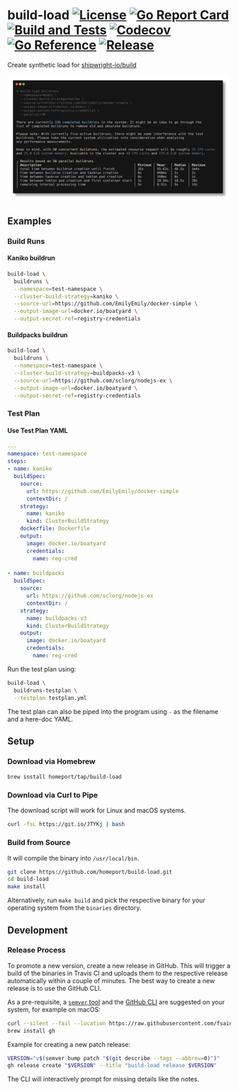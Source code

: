 # build-load [![License](https://img.shields.io/github/license/homeport/build-load.svg)](https://github.com/homeport/build-load/blob/main/LICENSE) [![Go Report Card](https://goreportcard.com/badge/github.com/homeport/build-load)](https://goreportcard.com/report/github.com/homeport/build-load) [![Build and Tests](https://github.com/homeport/build-load/workflows/Build%20and%20Tests/badge.svg)](https://github.com/homeport/build-load/actions?query=workflow%3A%22Build+and+Tests%22) [![Codecov](https://img.shields.io/codecov/c/github/homeport/build-load/main.svg)](https://codecov.io/gh/homeport/build-load) [![Go Reference](https://pkg.go.dev/badge/github.com/homeport/build-load.svg)](https://pkg.go.dev/github.com/homeport/build-load) [![Release](https://img.shields.io/github/release/homeport/build-load.svg)](https://github.com/homeport/build-load/releases/latest)

Create synthetic load for [shipwright-io/build](https://github.com/shipwright-io/build)

![build-load](.docs/example-output.png?raw=true "build-load example output")

## Examples

### Build Runs

#### Kaniko buildrun

```sh
build-load \
  buildruns \
  --namespace=test-namespace \
  --cluster-build-strategy=kaniko \
  --source-url=https://github.com/EmilyEmily/docker-simple \
  --output-image-url=docker.io/boatyard \
  --output-secret-ref=registry-credentials
```

#### Buildpacks buildrun

```sh
build-load \
  buildruns \
  --namespace=test-namespace \
  --cluster-build-strategy=buildpacks-v3 \
  --source-url=https://github.com/sclorg/nodejs-ex \
  --output-image-url=docker.io/boatyard \
  --output-secret-ref=registry-credentials
```

### Test Plan

#### Use Test Plan YAML

```yaml
---
namespace: test-namespace
steps:
- name: kaniko
  buildSpec:
    source:
      url: https://github.com/EmilyEmily/docker-simple
      contextDir: /
    strategy:
      name: kaniko
      kind: ClusterBuildStrategy
    dockerfile: Dockerfile
    output:
      image: docker.io/boatyard
      credentials:
        name: reg-cred

- name: buildpacks
  buildSpec:
    source:
      url: https://github.com/sclorg/nodejs-ex
      contextDir: /
    strategy:
      name: buildpacks-v3
      kind: ClusterBuildStrategy
    output:
      image: docker.io/boatyard
      credentials:
        name: reg-cred
```

Run the test plan using:

```sh
build-load \
  buildruns-testplan \
  --testplan testplan.yml
```

The test plan can also be piped into the program using `-` as the filename and a here-doc YAML.

## Setup

### Download via Homebrew

```sh
brew install homeport/tap/build-load
```

### Download via Curl to Pipe

The download script will work for Linux and macOS systems.

```sh
curl -fsL https://git.io/JTYKj | bash
```

### Build from Source

It will compile the binary into `/usr/local/bin`.

```sh
git clone https://github.com/homeport/build-load.git
cd build-load
make install
```

Alternatively, run `make build` and pick the respective binary for your operating system from the `binaries` directory.

## Development

### Release Process

To promote a new version, create a new release in GitHub. This will trigger a build of the binaries in Travis CI and uploads them to the respective release automatically within a couple of minutes. The best way to create a new release is to use the GitHub CLI.

As a pre-requisite, a [`semver` tool](https://github.com/fsaintjacques/semver-tool) and the [GitHub CLI](https://github.com/cli/cli) are suggested on your system, for example on macOS:

```sh
curl --silent --fail --location https://raw.githubusercontent.com/fsaintjacques/semver-tool/master/src/semver --output /usr/local/bin/semver && chmod a+rx /usr/local/bin/semver
brew install gh
```

Example for creating a new patch release:

```sh
VERSION="v$(semver bump patch "$(git describe --tags --abbrev=0)")"
gh release create "$VERSION" --title "build-load release $VERSION"
```

The CLI will interactively prompt for missing details like the notes.
